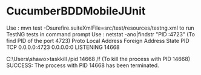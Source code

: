 # CucumberBDDMobileJUnit
Use : mvn test -Dsurefire.suiteXmlFile=src/test/resources/testng.xml to run TestNG tests in command prompt
Use : netstat -ano|findstr "PID :4723" (To find PID of the port 4723)
Proto  Local Address          Foreign Address        State           PID
TCP    0.0.0.0:4723           0.0.0.0:0              LISTENING       14668

C:\Users\shawo>taskkill /pid 14668 /f (To kill the process with PID 14668)
SUCCESS: The process with PID 14668 has been terminated.